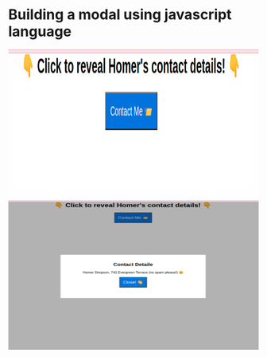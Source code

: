 # Building a modal using javascript language

<img src="screenshots/close_modal.png" style="width:800px;height:300px;">

<img src="screenshots/open_modal.png" style="width:800px;height:300px;">
